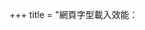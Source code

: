 +++
title = "網頁字型載入效能：<style> 與 <link preload> 的最佳實踐"
description = "探討兩種網頁字型載入方式的效能差異，解析載入順序對 FCP、LCP、CLS 的影響。深入分析 preload 的優勢與注意事項。想提升網頁速度，這篇不可錯過！"
date = "2025-06-02T20:56:52Z"
updated = "2025-07-28T09:38:33.403Z"
draft = false

[taxonomies]
tags = [ ]
providers = [ "Felo Search" ]


[extra]
withAI = "<https://felo.ai/search/ktKNE2aX8F4uJpftfbCDnS?invite=dOLYGeJyZJqVX>"
+++
{% alert(edit=true) %}
這是我在調整 Duckquill template (本站點使用的範本) 時生成的參考資料。Duckquill 原本的做法是方法一，而我將它優化為方法二，在提出 PR 時我需要一個明確的解釋來支撐這個改變。

這是成品 PR: [feat: Optimize head performance and enhance SEO #165 - daudix/duckquill](https://codeberg.org/daudix/duckquill/pulls/165)
{% end %}

{% chat(speaker="jim") %}
請問在網頁效能極致調校技術中，僅使用 `<style>` 來載入字型檔案，以及搭配 `<link>` 來載入字型檔案兩種做法是否有區別? 我知道它們都能夠運作，我想問的是有關於載入順序和效能之類的區別，哪個做法更加好。  
註: 兩個方法的詳細說明如下

1. `<style>` 的方法是載入一個內定義了 `@font-face` 並連結到站台上的 woff2 字型檔。
2. `<link>` 的方法是實作 1 方法的同時，在 html 中加上 `<link as="font" crossorigin="" href="/fonts/Iansui-Regular.woff2" rel="preload" type="font/woff2">` 這種方式來載入該 woff2 字型檔

{% end %}

{% chat(speaker="felo") %}
在網頁效能的極致調校中，對於關鍵字型的載入，結合在 `<head>` 中內嵌 `<style>` 來定義 `@font-face`，並同時使用 `<link rel="preload" as="font">` 來預先載入字型檔案的做法，通常能提供更佳的載入效能。這種組合策略能夠確保瀏覽器盡早發現字型宣告並以高優先級開始下載字型檔案，從而加速首次內容繪製 (FCP) 和最大內容繪製 (LCP)，並有助於減少因字型替換引起的版面配置位移 (CLS)。
{% end %}

## 字型載入機制

在討論兩種方法的差異之前，理解瀏覽器如何處理字型載入至關重要。

### `@font-face` 宣告

`@font-face` CSS 規則用於定義自訂字型的名稱及其來源檔案路徑 [^65][^66]。一個常見的誤解是瀏覽器一遇到 `@font-face` 宣告就會請求字型檔案，但事實並非如此 [^65]。字型檔案僅在頁面中實際有元素使用了該 `font-family` 時才會被下載 [^65][^66]。例如：

```css
@font-face {
  font-family: "MyCustomFont";
  src: url("/fonts/MyCustomFont.woff2") format("woff2");
}

h1 {
  font-family: "MyCustomFont";
}
```

在此範例中，只有當頁面包含 `<h1>` 元素時，`MyCustomFont.woff2` 才會被下載。

### `<link rel="preload" as="font">`

`<link rel="preload" as="font">` 是一種資源提示 (resource hint)，指示瀏覽器提早並以高優先級下載指定的資源，而不阻塞文件的渲染 [^27][^66]。對於字型而言，這意味著瀏覽器可以在解析 CSS 並確定字型是否被實際使用之前就開始下載字型檔案 [^66]。預先載入的字型檔案會更早地可用於頁面渲染。

## 方法一：僅使用 `<style>` 內嵌 `@font-face`

此方法是將 `@font-face` 宣告直接寫在 HTML 文件 `<head>` 內的 `<style>` 標籤中。

### 載入順序與發現時機

- 瀏覽器在解析 HTML `<head>` 時會遇到內嵌的 `<style>` 標籤，從而較早發現 `@font-face` 宣告 [^65][^66]。這比將宣告放在外部 CSS 檔案中能更早被瀏覽器知曉。
- 字型檔案的下載請求僅在瀏覽器解析 CSS 並確認頁面上有元素實際使用此字型後才會發出 [^65]。

### 效能優點

- **早期宣告發現**：相較於外部樣式表，內嵌樣式能讓瀏覽器更快發現字型宣告 [^66]。
- **避免下載未使用字型**：如果頁面最終沒有使用該字型，瀏覽器不會下載字型檔案，從而節省頻寬 [^66]。

### 效能考量

- 儘管字型宣告被早期發現，字型檔案的下載仍需等待 CSSOM (CSS Object Model) 构建完成，且瀏覽器確認該字型被頁面元素所需要之後才會開始。這可能導致字型檔案相對於頁面其他關鍵資源較晚開始下載。

## 方法二：`<style>` 內嵌 `@font-face` 搭配 `<link rel="preload">`

此方法在實施方法一的基礎上，額外在 HTML 的 `<head>` 中加入 `<link rel="preload" as="font" ...>` 來指定相同的 `woff2` 字型檔。使用者提供的範例如下：

```html
<link as="font" crossorigin="" href="/fonts/Iansui-Regular.woff2" rel="preload" type="font/woff2">
```

同時，`<style>` 中定義：

```css
@font-face {
  font-family: 'Iansui'; /* 假設的字型名稱 */
  src: url('/fonts/Iansui-Regular.woff2') format('woff2');
  /* 其他 font-display 等屬性 */
}
```

### 載入順序與發現時機（方法二）

- `@font-face` 宣告同樣透過內嵌 `<style>` 被早期發現。
- `<link rel="preload">` 指令使瀏覽器能夠在頁面載入的早期階段就發現字型資源，並立即以高優先級開始下載，無需等待樣式表下載和解析完成，也不論該字型是否已被頁面實際需要 [^66][^96]。
- 預先載入字型時，必須包含 `crossorigin` 屬性，因為字型被視為CORS資源，即使是同源字型也是如此 [^66]。

### 效能優點（方法二）

- **極早期字型檔案下載**：`preload` 確保關鍵字型檔案的下載請求非常早就被觸發，通常與其他關鍵資源並行下載 [^66]。
- **改善 FCP/LCP**：字型檔案更早可用，可以縮短文字不可見 (FOIT) 或使用後備字型 (FOUT) 的時間，對於依賴此字型的文字內容，能有效提升首次內容繪製 (FCP) 和最大內容繪製 (LCP) 的速度 [^65]。
- **減少 CLS**：如果字型能足夠早地載入，可以避免或減少因字型切換（從後備字型換到網頁字型）導致的版面配置位移 (Cumulative Layout Shift, CLS) [^65]。
- **確保關鍵字型可用性**：對於影響「首屏」(above-the-fold) 內容渲染的關鍵字型，`preload` 尤其有效 [^65]。

### 效能考量（方法二）

- **資源競爭**：`preload` 會指示瀏覽器以高優先級下載資源，這可能會從其他關鍵資源的載入中占用頻寬和處理器時間 [^65]。因此，應僅對確實關鍵的字型使用 `preload`。
- **可能下載未使用字型**：由於 `preload` 不等待確認字型是否實際被使用就開始下載 [^66]，如果預先載入的字型最終未在頁面中使用，會造成頻寬浪費。
- **繞過部分內容協商**：`preload` 會忽略如 `unicode-range` 等 CSS 描述符，它會下載指定的整個字型檔案 [^65]。因此，審慎使用時，應只用於載入單一、確切需要的字型格式 [^65]。

## 比較與建議

兩種方法的核心區別在於**字型檔案下載的觸發時機和優先級**。

- **僅使用 `<style>` 內嵌 `@font-face`**：瀏覽器早早知道有這個字型定義，但只有在頁面實際用到它時才開始下載。
- **`<style>` 內嵌 `@font-face` 搭配 `<link rel="preload">`**：瀏覽器不僅早早知道定義，還被指示立即以高優先級下載字型檔案，使其能更快地應用於頁面渲染。

對於追求極致效能，特別是針對影響初始渲染和核心網頁指標 (Core Web Vitals) 的關鍵字型，**方法二（內嵌 `<style>` + `preload`）通常是更優的選擇**。

- 內嵌 `@font-face` 確保了宣告的早期發現，而 `preload` 則確保了字型檔案本身的早期下載 [^66]。
- 研究指出，預先載入最重要的字型可以非常有效地改善載入效能 [^65]。一項測試顯示，預先載入網頁字型並結合內嵌關鍵 CSS（包含字型宣告）可以顯著提升頁面載入速度指標 [^96]。
- 使用 `preload` 時，應確保僅用於頁面初始視圖渲染所必需的字型，並正確使用 `crossorigin` 屬性。

## 結論

為了最大化網頁字型的載入效能，特別是對於那些對使用者體驗至關重要的關鍵字型（例如用於標題或主要內容的字型），結合在 `<head>` 中內嵌 `<style>` 以定義 `@font-face`，並同時使用 `<link rel="preload" as="font">` 預先載入相應的 `woff2` 字型檔案，是當前推薦的更佳實踐。這種方法透過提早發現字型宣告和以高優先級下載字型檔案，有效地縮短了字型可用時間，從而對 FCP、LCP 和 CLS 等核心網頁指標產生正面影響。然而，`preload` 的使用應具有策略性，僅限於真正關鍵的字型，以避免不必要的資源競爭和頻寬浪費。

[^27]: [預先載入模組| Articles - web.dev](https://web.dev/articles/modulepreload?hl=zh-tw)
[^65]: [Best practices for fonts | Articles | web.dev](https://web.dev/articles/font-best-practices)
[^66]: [Optimize web fonts | web.dev](https://web.dev/learn/performance/optimize-web-fonts)
[^96]: [Benchmarking Web-font Loading | Oliver Roick](https://oliverroick.net/writing/2021/benchmarking-web-font-loading.html)
